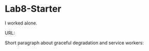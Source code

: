 # Lab8-Starter

I worked alone.

URL: 

Short paragraph about graceful degradation and service workers:

